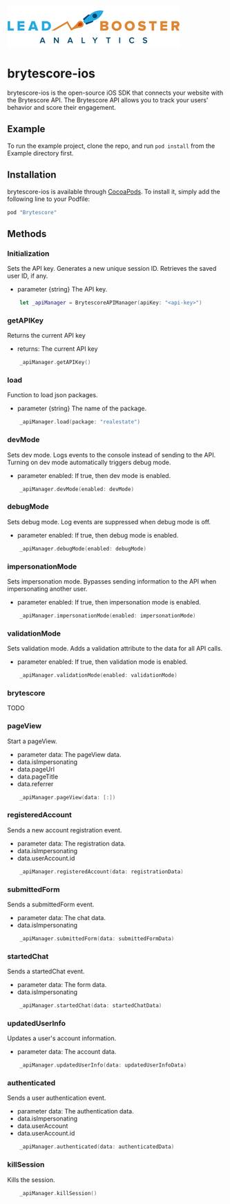 <img src="https://raw.githubusercontent.com/Brytecore/brytescore.js/master/examples/lead-booster-analytics.png" width="400" height="98" alt="Lead Booster Analytics">

# brytescore-ios

brytescore-ios is the open-source iOS SDK that connects your website with the Brytescore API. The
Brytescore API allows you to track your users' behavior and score their engagement.

## Example

To run the example project, clone the repo, and run `pod install` from the Example directory first.

## Installation

brytescore-ios is available through [CocoaPods](http://cocoapods.org). To install
it, simply add the following line to your Podfile:

```ruby
pod "Brytescore"
```

## Methods

### Initialization

Sets the API key.
Generates a new unique session ID.
Retrieves the saved user ID, if any.

- parameter {string} The API key.

```swift
    let _apiManager = BrytescoreAPIManager(apiKey: "<api-key>")
```

### getAPIKey

Returns the current API key

- returns: The current API key

```swift
    _apiManager.getAPIKey()
```

### load

Function to load json packages.

- parameter {string} The name of the package.

```swift
    _apiManager.load(package: "realestate")
```

### devMode

Sets dev mode.
Logs events to the console instead of sending to the API.
Turning on dev mode automatically triggers debug mode.

- parameter enabled: If true, then dev mode is enabled.

```swift
    _apiManager.devMode(enabled: devMode)
```

### debugMode

Sets debug mode.
Log events are suppressed when debug mode is off.

- parameter enabled: If true, then debug mode is enabled.

```swift
    _apiManager.debugMode(enabled: debugMode)
```

### impersonationMode

Sets impersonation mode.
Bypasses sending information to the API when impersonating another user.

- parameter enabled: If true, then impersonation mode is enabled.

```swift
    _apiManager.impersonationMode(enabled: impersonationMode)
```

### validationMode

Sets validation mode.
Adds a validation attribute to the data for all API calls.

- parameter enabled: If true, then validation mode is enabled.

```swift
    _apiManager.validationMode(enabled: validationMode)
```

### brytescore

TODO

### pageView

Start a pageView.

- parameter data: The pageView data.
- data.isImpersonating
- data.pageUrl
- data.pageTitle
- data.referrer

```swift
    _apiManager.pageView(data: [:])
```

### registeredAccount

Sends a new account registration event.

- parameter data: The registration data.
- data.isImpersonating
- data.userAccount.id

```swift
    _apiManager.registeredAccount(data: registrationData)
```

### submittedForm

Sends a submittedForm event.

- parameter data: The chat data.
- data.isImpersonating

```swift
    _apiManager.submittedForm(data: submittedFormData)
```

### startedChat

Sends a startedChat event.

- parameter data: The form data.
- data.isImpersonating

```swift
    _apiManager.startedChat(data: startedChatData)
```

### updatedUserInfo

Updates a user's account information.

- parameter data: The account data.

```swift
    _apiManager.updatedUserInfo(data: updatedUserInfoData)
```

### authenticated

Sends a user authentication event.

- parameter data: The authentication data.
- data.isImpersonating
- data.userAccount
- data.userAccount.id

```swift
    _apiManager.authenticated(data: authenticatedData)
```

### killSession

Kills the session.

```swift
    _apiManager.killSession()
```

